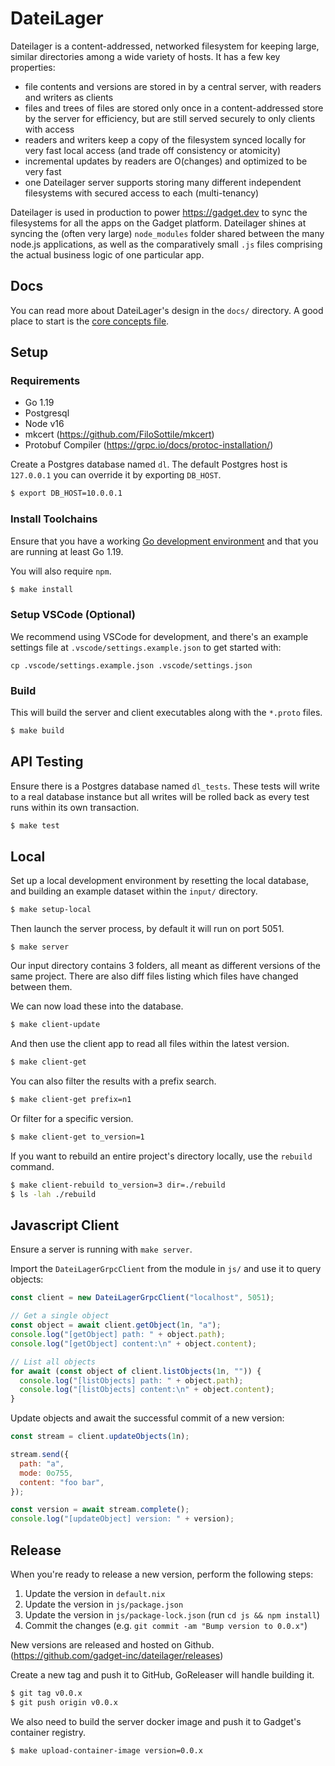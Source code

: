 # DateiLager

Dateilager is a content-addressed, networked filesystem for keeping large, similar directories among a wide variety of hosts. It has a few key properties:

 - file contents and versions are stored in by a central server, with readers and writers as clients
 - files and trees of files are stored only once in a content-addressed store by the server for efficiency, but are still served securely to only clients with access
 - readers and writers keep a copy of the filesystem synced locally for very fast local access (and trade off consistency or atomicity)
 - incremental updates by readers are O(changes) and optimized to be very fast
 - one Dateilager server supports storing many different independent filesystems with secured access to each (multi-tenancy)

Dateilager is used in production to power https://gadget.dev to sync the filesystems for all the apps on the Gadget platform. Dateilager shines at syncing the (often very large) `node_modules` folder shared between the many node.js applications, as well as the comparatively small `.js` files comprising the actual business logic of one particular app.

## Docs

You can read more about DateiLager's design in the `docs/` directory. A good place to start is the [core concepts file](./docs/core.md).

## Setup

### Requirements

- Go 1.19
- Postgresql
- Node v16
- mkcert (https://github.com/FiloSottile/mkcert)
- Protobuf Compiler (https://grpc.io/docs/protoc-installation/)

Create a Postgres database named `dl`. The default Postgres host is `127.0.0.1` you can override it by
exporting `DB_HOST`.

```bash
$ export DB_HOST=10.0.0.1
```

### Install Toolchains

Ensure that you have a working [Go development environment](https://golang.org/doc/install) and that you are running at least Go 1.19.

You will also require `npm`.

```bash
$ make install
```

### Setup VSCode (Optional)

We recommend using VSCode for development, and there's an example settings file at `.vscode/settings.example.json` to get started with:

```
cp .vscode/settings.example.json .vscode/settings.json
```

### Build

This will build the server and client executables along with the `*.proto` files.

```bash
$ make build
```

## API Testing

Ensure there is a Postgres database named `dl_tests`. These tests will write to a real database instance
but all writes will be rolled back as every test runs within its own transaction.

```bash
$ make test
```

## Local

Set up a local development environment by resetting the local database, and building an example dataset
within the `input/` directory.

```bash
$ make setup-local
```

Then launch the server process, by default it will run on port 5051.

```
$ make server
```

Our input directory contains 3 folders, all meant as different versions of the same project. There are also
diff files listing which files have changed between them.

We can now load these into the database.

```bash
$ make client-update
```

And then use the client app to read all files within the latest version.

```bash
$ make client-get
```

You can also filter the results with a prefix search.

```bash
$ make client-get prefix=n1
```

Or filter for a specific version.

```bash
$ make client-get to_version=1
```

If you want to rebuild an entire project's directory locally, use the `rebuild` command.

```bash
$ make client-rebuild to_version=3 dir=./rebuild
$ ls -lah ./rebuild
```

## Javascript Client

Ensure a server is running with `make server`.

Import the `DateiLagerGrpcClient` from the module in `js/` and use it to query objects:

```javascript
const client = new DateiLagerGrpcClient("localhost", 5051);

// Get a single object
const object = await client.getObject(1n, "a");
console.log("[getObject] path: " + object.path);
console.log("[getObject] content:\n" + object.content);

// List all objects
for await (const object of client.listObjects(1n, "")) {
  console.log("[listObjects] path: " + object.path);
  console.log("[listObjects] content:\n" + object.content);
}
```

Update objects and await the successful commit of a new version:

```javascript
const stream = client.updateObjects(1n);

stream.send({
  path: "a",
  mode: 0o755,
  content: "foo bar",
});

const version = await stream.complete();
console.log("[updateObject] version: " + version);
```

## Release

When you're ready to release a new version, perform the following steps:

1. Update the version in `default.nix`
2. Update the version in `js/package.json`
3. Update the version in `js/package-lock.json` (run `cd js && npm install`)
4. Commit the changes (e.g. `git commit -am "Bump version to 0.0.x"`)

New versions are released and hosted on Github. (https://github.com/gadget-inc/dateilager/releases)

Create a new tag and push it to GitHub, GoReleaser will handle building it.

```bash
$ git tag v0.0.x
$ git push origin v0.0.x
```

We also need to build the server docker image and push it to Gadget's container registry.

```bash
$ make upload-container-image version=0.0.x
```
